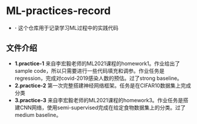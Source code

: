 # ML-practices-record
- **·** 这个仓库用于记录学习ML过程中的实践代码
## 文件介绍
- **1.practice-1** 来自李宏毅老师的ML2021课程的homework1。作业给出了sample code，所以只需要进行一些代码填充和调参。作业任务是regression，完成对covid-2019感染人数的预估。过了strong baseline。
- **2.practice-2** 第一次完整搭建神经网络框架。任务是在CIFAR10数据集上完成分类
- **3.practice-3** 来自李宏毅老师的ML2021课程的homework3。作业任务是搭建CNN网络，使用semi-supervised完成在给定食物数据集上的分类。过了medium baseline。

